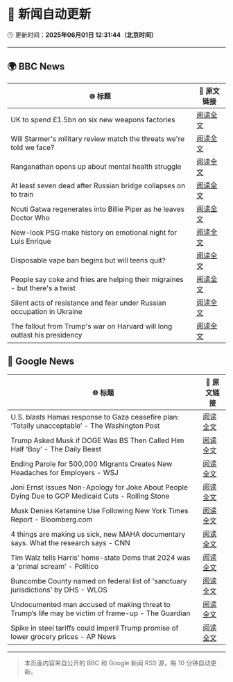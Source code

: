 # 🧠 新闻自动更新

🕒 更新时间：**2025年06月01日 12:31:44（北京时间）**

---

## 🌍 BBC News

| 🌐 标题 | 🔗 原文链接 |
|--------|-------------|
| UK to spend £1.5bn on six new weapons factories | [阅读全文](https://www.bbc.com/news/articles/cq69vqpp2l4o) |
| Will Starmer's military review match the threats we're told we face? | [阅读全文](https://www.bbc.com/news/articles/c3e50g0vzl5o) |
| Ranganathan opens up about mental health struggle | [阅读全文](https://www.bbc.com/news/articles/cy8np7zzdl3o) |
| At least seven dead after Russian bridge collapses on to train | [阅读全文](https://www.bbc.com/news/articles/cr7zjy89304o) |
| Ncuti Gatwa regenerates into Billie Piper as he leaves Doctor Who | [阅读全文](https://www.bbc.com/news/articles/clyvzy82l4no) |
| New-look PSG make history on emotional night for Luis Enrique | [阅读全文](https://www.bbc.com/sport/football/articles/cnv1g944vggo) |
| Disposable vape ban begins but will teens quit? | [阅读全文](https://www.bbc.com/news/articles/c80kxx2xr77o) |
| People say coke and fries are helping their migraines - but there's a twist | [阅读全文](https://www.bbc.com/news/articles/c23mrl5x53ro) |
| Silent acts of resistance and fear under Russian occupation in Ukraine | [阅读全文](https://www.bbc.com/news/articles/czj40rn8k0wo) |
| The fallout from Trump's war on Harvard will long outlast his presidency | [阅读全文](https://www.bbc.com/news/articles/c0ln9lexyedo) |

## 📰 Google News

| 🌐 标题 | 🔗 原文链接 |
|--------|-------------|
| U.S. blasts Hamas response to Gaza ceasefire plan: ‘Totally unacceptable’ - The Washington Post | [阅读全文](https://news.google.com/rss/articles/CBMijgFBVV95cUxOcHlhYXBERGN1WmVyUFE5cGlYN2NhbkE0VWQ5dlhLZGotbGxsMi1aeHdfVmpFZW1pY2VwOG90NmloakhWM2JRYlRPREROV2FST1lwTk1NNWxFVjZ4VjR2NUh6SzNFdW9kZm9lcEpXN2JaaXZYMG1qd256VGF0RXAzTy1yVHRtVHEyQk8xcGxn?oc=5) |
| Trump Asked Musk if DOGE Was BS Then Called Him Half ‘Boy’ - The Daily Beast | [阅读全文](https://news.google.com/rss/articles/CBMikAFBVV95cUxPWTFZSXRNbG9XMWFPcER0M3F4dzU4R0FJWE9VTkM0elVjODhiOVc0RU5acVVEUE9wMXdZbUhPcTZPSmNHX3h4WVEzRC1YNFpodVk1ZkI0LWpPVzN4bngxRFBPZ0xfMFY3R1l0QU0zWWplWEVwb1dKeGVudGM5bmhoQmtwZTZfTEtmT2NpekpKUjA?oc=5) |
| Ending Parole for 500,000 Migrants Creates New Headaches for Employers - WSJ | [阅读全文](https://news.google.com/rss/articles/CBMiqwFBVV95cUxPYTI4cU55dXczQVJ1VGZQZnRoT1NNQmYzLXl6N2puNFA2c3ZRb1FoWENhR2FWakVDLU40M2Vlb2JYLTh6ekxEd1VZQUdUZzlLaGxfVHNpS013R2J3YWxTSmVsa185aEtDaTlqb3BzQWlreWFxbE1Kd1JJSklpUk5YblVrUHA1R2JORklSbk8zeVFKYU1YVV9sSXgzS2psZG9BRm4wRldNTlZpZ1E?oc=5) |
| Joni Ernst Issues Non-Apology for Joke About People Dying Due to GOP Medicaid Cuts - Rolling Stone | [阅读全文](https://news.google.com/rss/articles/CBMirwFBVV95cUxNQVQ2TWN0ZjBDZEdkTWp0aTlRMG5IVDdydkNQYklSRkxBRTlBZzZpNTRaRlQ0UEZLRUV3S3RpbE8zSHNEeUFORmtMaFFKNW1XR2tzLUtsd2RDQ2xIRE1hSzhoWktORnI3ZXRKdkN6SHlfVDBTdVNRSHI4R3VwM0FmaHV5R29iOG1PMzZEb1JJSnZRcWZSTm9rcEh3Tzl6NzdVTF94QmJvcmtMdHQxZ1pN?oc=5) |
| Musk Denies Ketamine Use Following New York Times Report - Bloomberg.com | [阅读全文](https://news.google.com/rss/articles/CBMiqwFBVV95cUxORnZZX09INjJLNTVEWVM0Wlk0VVpHZDNRTzhxZ253OUxRY3FVTDVUcjl5ZWNlYnFTVGRYZFBueE4xUkpkNWcyaVFPQml6Vk9LOUNRSkJvMUlsOGFZeXpDMm9YRm5VQUpEMnBaaUZsdEFhcGFONk9IeXgtX1k2OXhPOHBCWkt0dElJbG1iTjFTbEJVMkZ2RklxSVh1VEtUUFpjVlAtdVR4bFppcDg?oc=5) |
| 4 things are making us sick, new MAHA documentary says. What the research says - CNN | [阅读全文](https://news.google.com/rss/articles/CBMie0FVX3lxTE14azd6NkVkUVZWcmt1UmxfRGUxLUxGM0taQUYxVFhpb29ycmVHSGZUdThidEwwaTFpVWpFOTRkX3VYY1RjZXp5dHZsbDNWdTRneUlLZ1VhUDI4VjBTT3ZyaktNb183MVl2c0d3QU1BNHplaW1kdXQxbTliONIBgAFBVV95cUxNWWViRXNsMHcxOG9oSE5XSE5xTDk2WUxYUHItSmpBNXNZMXlHSllhRGFPZU9iMUtaVUgtYWpUWVNOSURoM01zS3VxSlN3VmJ5a3VZQmc4OGI4YVpkNmZEZXliV203WXVFS0RneUxQNDk3aTF5NmQ4UUMtNlhrYUhuWg?oc=5) |
| Tim Walz tells Harris’ home-state Dems that 2024 was a ‘primal scream’ - Politico | [阅读全文](https://news.google.com/rss/articles/CBMimAFBVV95cUxPNm5fVFYxSFdac2owSzRuXzNQWG5iamtWbnFTR3c1d296a19XNHA0WGU0SzVZNjFQREdPcVZzbVN6OWZBYm1aWXpaQTRoU2xpWUc5RGZCTTJUSl9PWmZIWExvX3gtRi1TdzBfbTNHbFFrbVh2RzFnNlZrVnlXREJwMVpNcXlNcTJYb2dodWw2NjZhSy1NdmhvSg?oc=5) |
| Buncombe County named on federal list of 'sanctuary jurisdictions' by DHS - WLOS | [阅读全文](https://news.google.com/rss/articles/CBMiwwJBVV95cUxOcDBkUG5peW9DRFBDXzVNdWYycHdLa2cyRkdUVmFrS3FpdFlNS0xTaHlzUDZPWDJRZTZKTC1QclpHUzg3bERER2N1dzZjWXZzdk12WFNOVGR2YmlqN2NBbEZfMkVZNDZZdEZmVjVHdE81LXN5M2hmeDBPZzFRMG80SmtiYmU1UEcwZVI1cDVoSUVMNV8wMnV5b3lwQW1nXzN3YjVtM1RFYU5iV2tWUFlJQ3BOcEpBY1hzZkhFU211NWxuUVcxOGdyU21KelZPRjhFaXJJQjNSaFNRanhCTllOZ2V6ejgwR3lSYlhCQ3FPWUlBcTZrOXVFZlduSGQxSU1MWWRhejRWNjVjc1AxQklBLXM0NmxtNThxRllUdjZIeTJyc1VhMExzeGRxOG5qbGZNSFFnQ0pUWlhNbXR3OHZsbnZjUQ?oc=5) |
| Undocumented man accused of making threat to Trump’s life may be victim of frame-up - The Guardian | [阅读全文](https://news.google.com/rss/articles/CBMikwFBVV95cUxPRGtManJNcVdUT0NBTjE4cG90RXM0VG95dWsxTEpzZjFINGlOeXhiX29lYWZsNEE0NG9HUi1ZNHFKVmtXZjl6bUJsb2FkeFllQ3VPQ1I4a0dUck5UYXBwcDg1aUJJSGFORnlPYmdqendPVUlWVjBWMWpsNWpURjFSVGhqTzc1Tl9PWDJmeE56OGdOYnM?oc=5) |
| Spike in steel tariffs could imperil Trump promise of lower grocery prices - AP News | [阅读全文](https://news.google.com/rss/articles/CBMinwFBVV95cUxPTnRCVmNfRHp4N2hSZlc2RWtTZzFjUVhVQXlValZFZF9LejJoVFRJSmJnY2VRRklQQVlQakZ0emdQbUladWktNmQtTmhFOWpqQWVwMF9iaTM4UmNxY1JqV29HWkxzVFF5QjdoN3ZpUkg3VHVBci1lTklDZDNCZkFGaklIVnBJYUNNczZyRG1DS3BzQVhFQThrbUtlWjZoYlE?oc=5) |

---
> 本页面内容来自公开的 BBC 和 Google 新闻 RSS 源，每 10 分钟自动更新。